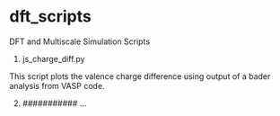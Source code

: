 # dft_scripts
 DFT and Multiscale Simulation Scripts


1. js_charge_diff.py

This script plots the valence charge difference using output of a bader analysis from VASP code.

2. ########### ...
